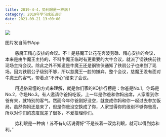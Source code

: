 ```yaml
---
title: 2019-4-4，势利眼是一种病！
category: 2019年学习成长进步
date: 2021-09-21 13:00:00
---
```


![](http://upload-images.jianshu.io/upload_images/3910675-7acdcf7650b0bec7.jpg?imageMogr2/auto-orient/strip%7CimageView2/2/w/1080/q/50)  

图片发自简书App

  

        慈魔王精心安排的会议。不！是慈魔王让花花奔波劳碌、精心安排的会议，本来是由牛魔王主持的，不料牛魔王临时有更重要的大牛会议，就派了钢铁侠前往现场主持会议。除此之外不知道是牛魔王还是钢铁侠通知了铁扇公子也来到了现场。因为铁扇公子级别不够，所以慈魔王一脸的嫌弃。整个会议，慈魔王没有面对牛魔王的客气，带着点“不开心”结束了会议。  

        用通俗易懂的方式来理解，就是你们家的KO排行榜是：你爸是No.1，你妈是No.2，你是No.3。有人邀请你爸妈吃饭，上一年是你爸和你妈出席，人家看到你爸有来，就特别的客气。然而今年你爸刚好没空，就变成你妈和你一起过去参加饭局，虽然你妈还是来了，但是你爸没空换成了你，人家觉得你的级别不够你爸高，所以对你们的态度就差了很多，不爱搭理你们。  

        势利眼是一种病！苏芩有句话说得好“不是长着一双势利眼，就可以得到势和利。”